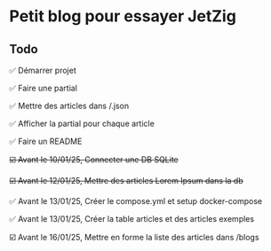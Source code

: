 # Petit blog pour essayer JetZig
## Todo
✅ Démarrer projet

✅ Faire une partial

✅ Mettre des articles dans /.json

✅ Afficher la partial pour chaque article

✅ Faire un README

~~☑️ Avant le 10/01/25, Connecter une DB SQLite~~

~~☑️ Avant le 12/01/25, Mettre des articles Lorem Ipsum dans la db~~

✅ Avant le 13/01/25, Créer le compose.yml et setup docker-compose

✅ Avant le 13/01/25, Créer la table articles et des articles exemples

☑️ Avant le 16/01/25, Mettre en forme la liste des articles dans /blogs
